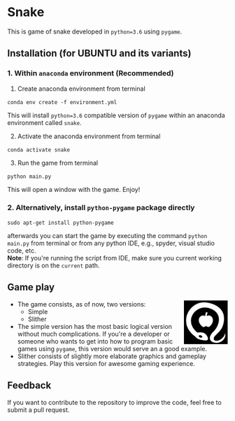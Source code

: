# Snake
This is game of snake developed in `python=3.6` using `pygame`.

## Installation (for UBUNTU and its variants)

### 1. Within `anaconda` environment (Recommended)

1. Create anaconda environment from terminal
```
conda env create -f environment.yml
```
This will install `python=3.6` compatible version of `pygame` within an anaconda environment called `snake`.

2. Activate the anaconda environment from terminal
```
conda activate snake
```

3. Run the game from terminal
```
python main.py
```
This will open a window with the game. Enjoy!

### 2. Alternatively, install `python-pygame` package directly

```
sudo apt-get install python-pygame
```
afterwards you can start the game by executing the command `python main.py` from terminal
or from any python IDE, e.g., spyder, visual studio code, etc.<br>
**Note**: If you're running the script from IDE, make sure you current working directory is on the `current` path.

## Game play
<img align="right" src="images/temptation.png" height="100">

- The game consists, as of now, two versions:
    + Simple
    + Slither
- The simple version has the most basic logical version without much complications. If you're a developer or someone who wants to get into how to program basic games using `pygame`, this version would serve an a good example.
- Slither consists of slightly more elaborate graphics and gameplay strategies. Play this version for awesome gaming experience.

## Feedback
If you want to contribute to the repository to improve the code, feel free to submit a pull request.
